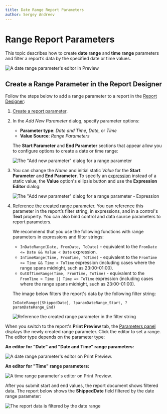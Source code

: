 ```yaml
---
title: Date Range Report Parameters
author: Sergey Andreev
---
```


# Range Report Parameters

This topic describes how to create **date range** and **time range** parameters and filter a report’s data by the specified date or time values.

![A date range parameter's editor in Preview](~/reporting-for-desktop/images/use-date-ranges-parameters-panel.png)

## Create a Range Parameter in the Report Designer

Follow the steps below to add a range parameter to a report in the [Report Designer](../../report-designer-for-winforms.md):

1. [Create a report parameter](create-a-report-parameter.md).
2. In the *Add New Parameter* dialog, specify parameter options:
   
    - **Parameter type**: *Date and Time*, *Date*, or *Time*
    - **Value Source**: *Range Parameters*
   
    The **Start Parameter** and **End Parameter** sections that appear allow you to configure options to create a date or time range:

    ![The "Add new parameter" dialog for a range parameter](~/reporting-for-desktop/images/use-date-ranges-design-add-param-dialog.png)

3. You can change the *Name* and initial static *Value* for the **Start Parameter** and **End Parameter**. To specify an [expression](../use-expressions.md) instead of a static value, the **Value** option's ellipsis button and use the **Expression Editor** dialog:

    ![The "Add new parameter" dialog for a range parameter - Expression](~/reporting-for-desktop/images/use-date-ranges-design-value-expression.png)

4. [Reference the created range parameter](reference-report-parameters.md). You can reference this parameter in the report’s filter string, in expressions, and in a control's **Text** property. You can also bind control and data source parameters to report parameters.

    We recommend that you use the following functions with range parameters in expressions and filter strings:

    - `InDateRange(Date, FromDate, ToDate)` - equivalent to the `FromDate <= Date && Value < Date` expression.
    - `InTimeRange(Time, FromTime, ToTime)` - equivalent to the `FromTime <= Time && Time < ToTime` expression (including cases where the range spans midnight, such as 23:00-01:00).
    - `OutOfTimeRange(Time, FromTime, ToTime)` - equivalent to the `FromTime > Time || Time => ToTime` expression (including cases where the range spans midnight, such as 23:00-01:00).

    The image below filters the report's data by the following filter string:

    `InDateRange([ShippedDate], ?paramDateRange_Start, ?paramDateRange_End) `

    ![Reference the created range parameter in the filter string](~/reporting-for-desktop/images/use-date-ranges-filterstring.png)


When you switch to the report's **Print Preview** tab, the [Parameters panel](parameters-panel.md) displays the newly created range parameter. Click the editor to set a range. The editor type depends on the parameter type:

**An editor for "Date" and "Date and Time" range parameters:**

![A date range parameter's editor on Print Preview.](~/reporting-for-desktop/images/use-date-ranges-parameters-panel.png)

**An editor for "Time" range parameters:**

![A time range parameter's editor on Print Preview.](~/reporting-for-desktop/images/use-time-ranges-parameters-panel.png)

After you submit start and end values, the report document shows filtered data. The report below shows the **ShippedDate** field filtered by the date range parameter:

![The report data is filtered by the date range](~/reporting-for-desktop/images/use-date-ranges-parameters-filtered.png)
